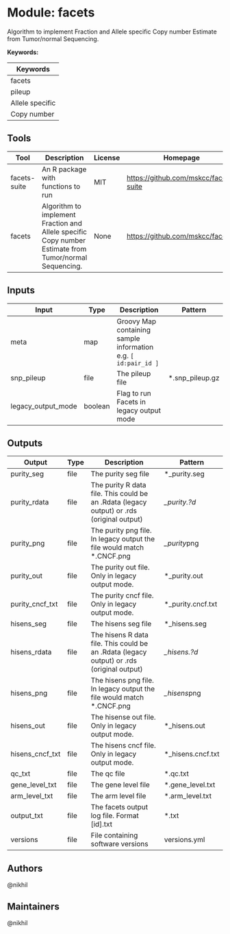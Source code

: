# Module: facets

Algorithm to implement Fraction and Allele specific Copy number Estimate from Tumor/normal Sequencing.

**Keywords:**

| Keywords |
|----------|
| facets |
| pileup |
| Allele specific |
| Copy number |

## Tools

| Tool | Description | License | Homepage |
|------|-------------|---------|----------|
| facets-suite | An R package with functions to run | MIT | https://github.com/mskcc/facets-suite |
| facets | Algorithm to implement Fraction and Allele specific Copy number Estimate from Tumor/normal Sequencing. | None | https://github.com/mskcc/facets |

## Inputs

| Input | Type | Description | Pattern |
|-------|------|-------------|---------|
| meta | map | Groovy Map containing sample information e.g. `[ id:pair_id ]`  |  |
| snp_pileup | file | The pileup file | *.snp_pileup.gz |
| legacy_output_mode | boolean | Flag to run Facets in legacy output mode |  |

## Outputs

| Output | Type | Description | Pattern |
|--------|------|-------------|---------|
| purity_seg | file | The purity seg file | *_purity.seg |
| purity_rdata | file | The purity R data file. This could be an .Rdata (legacy output) or .rds (original output) | *_purity.?d* |
| purity_png | file | The purity png file. In legacy output the file would match *.CNCF.png | *_purity*png |
| purity_out | file | The purity out file. Only in legacy output mode. | *_purity.out |
| purity_cncf_txt | file | The purity cncf file. Only in legacy output mode. | *_purity.cncf.txt |
| hisens_seg | file | The hisens seg file | *_hisens.seg |
| hisens_rdata | file | The hisens R data file. This could be an .Rdata (legacy output) or .rds (original output) | *_hisens.?d* |
| hisens_png | file | The hisens png file. In legacy output the file would match *.CNCF.png | *_hisens*png |
| hisens_out | file | The hisense out file. Only in legacy output mode. | *_hisens.out |
| hisens_cncf_txt | file | The hisens cncf file. Only in legacy output mode. | *_hisens.cncf.txt |
| qc_txt | file | The qc file | *.qc.txt |
| gene_level_txt | file | The gene level file | *.gene_level.txt |
| arm_level_txt | file | The arm level file | *.arm_level.txt |
| output_txt | file | The facets output log file. Format [id].txt | *.txt |
| versions | file | File containing software versions | versions.yml |

## Authors

@nikhil

## Maintainers

@nikhil

